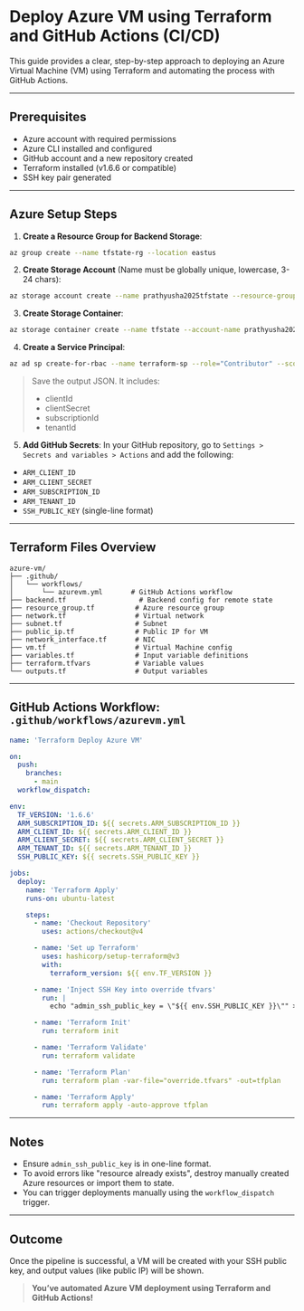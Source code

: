 # Deploy Azure VM using Terraform and GitHub Actions (CI/CD)

This guide provides a clear, step-by-step approach to deploying an Azure Virtual Machine (VM) using Terraform and automating the process with GitHub Actions.

---

##  Prerequisites

* Azure account with required permissions
* Azure CLI installed and configured
* GitHub account and a new repository created
* Terraform installed (v1.6.6 or compatible)
* SSH key pair generated

---

##  Azure Setup Steps

1. **Create a Resource Group for Backend Storage**:

```bash
az group create --name tfstate-rg --location eastus
```

2. **Create Storage Account** (Name must be globally unique, lowercase, 3-24 chars):

```bash
az storage account create --name prathyusha2025tfstate --resource-group tfstate-rg --location eastus --sku Standard_LRS --encryption-services blob
```

3. **Create Storage Container**:

```bash
az storage container create --name tfstate --account-name prathyusha2025tfstate
```

4. **Create a Service Principal**:

```bash
az ad sp create-for-rbac --name terraform-sp --role="Contributor" --scopes="/subscriptions/<your-subscription-id>" --sdk-auth
```

> Save the output JSON. It includes:
>
> * clientId
> * clientSecret
> * subscriptionId
> * tenantId

5. **Add GitHub Secrets**:
   In your GitHub repository, go to `Settings > Secrets and variables > Actions` and add the following:

* `ARM_CLIENT_ID`
* `ARM_CLIENT_SECRET`
* `ARM_SUBSCRIPTION_ID`
* `ARM_TENANT_ID`
* `SSH_PUBLIC_KEY` (single-line format)

---

##  Terraform Files Overview

```
azure-vm/
├── .github/
│   └── workflows/
│       └── azurevm.yml       # GitHub Actions workflow
├── backend.tf                  # Backend config for remote state
├── resource_group.tf          # Azure resource group
├── network.tf                 # Virtual network
├── subnet.tf                  # Subnet
├── public_ip.tf               # Public IP for VM
├── network_interface.tf       # NIC
├── vm.tf                      # Virtual Machine config
├── variables.tf               # Input variable definitions
├── terraform.tfvars           # Variable values
└── outputs.tf                 # Output variables
```

---

## GitHub Actions Workflow: `.github/workflows/azurevm.yml`

```yaml
name: 'Terraform Deploy Azure VM'

on:
  push:
    branches:
      - main
  workflow_dispatch:

env:
  TF_VERSION: '1.6.6'
  ARM_SUBSCRIPTION_ID: ${{ secrets.ARM_SUBSCRIPTION_ID }}
  ARM_CLIENT_ID: ${{ secrets.ARM_CLIENT_ID }}
  ARM_CLIENT_SECRET: ${{ secrets.ARM_CLIENT_SECRET }}
  ARM_TENANT_ID: ${{ secrets.ARM_TENANT_ID }}
  SSH_PUBLIC_KEY: ${{ secrets.SSH_PUBLIC_KEY }}

jobs:
  deploy:
    name: 'Terraform Apply'
    runs-on: ubuntu-latest

    steps:
      - name: 'Checkout Repository'
        uses: actions/checkout@v4

      - name: 'Set up Terraform'
        uses: hashicorp/setup-terraform@v3
        with:
          terraform_version: ${{ env.TF_VERSION }}

      - name: 'Inject SSH Key into override tfvars'
        run: |
          echo "admin_ssh_public_key = \"${{ env.SSH_PUBLIC_KEY }}\"" > override.tfvars

      - name: 'Terraform Init'
        run: terraform init

      - name: 'Terraform Validate'
        run: terraform validate

      - name: 'Terraform Plan'
        run: terraform plan -var-file="override.tfvars" -out=tfplan

      - name: 'Terraform Apply'
        run: terraform apply -auto-approve tfplan
```

---

##  Notes

* Ensure `admin_ssh_public_key` is in one-line format.
* To avoid errors like "resource already exists", destroy manually created Azure resources or import them to state.
* You can trigger deployments manually using the `workflow_dispatch` trigger.

---

##  Outcome

Once the pipeline is successful, a VM will be created with your SSH public key, and output values (like public IP) will be shown.

>  **You’ve automated Azure VM deployment using Terraform and GitHub Actions!**
